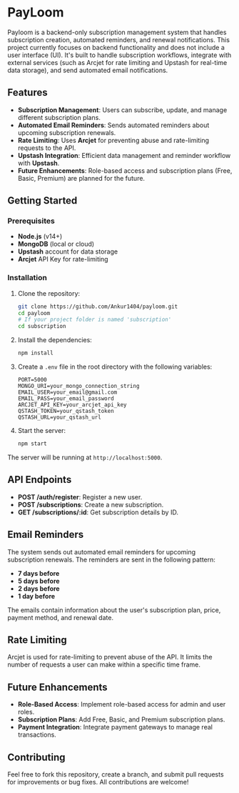 # PayLoom
Payloom is a backend-only subscription management system that handles subscription creation, automated reminders, and renewal notifications. This project currently focuses on backend functionality and does not include a user interface (UI). It's built to handle subscription workflows, integrate with external services (such as Arcjet for rate limiting and Upstash for real-time data storage), and send automated email notifications.

## Features

- **Subscription Management**: Users can subscribe, update, and manage different subscription plans.
- **Automated Email Reminders**: Sends automated reminders about upcoming subscription renewals.
- **Rate Limiting**: Uses **Arcjet** for preventing abuse and rate-limiting requests to the API.
- **Upstash Integration**: Efficient data management and reminder workflow with **Upstash**.
- **Future Enhancements**: Role-based access and subscription plans (Free, Basic, Premium) are planned for the future.

## Getting Started

### Prerequisites

- **Node.js** (v14+)
- **MongoDB** (local or cloud)
- **Upstash** account for data storage
- **Arcjet** API Key for rate-limiting

### Installation

1. Clone the repository:
    ```bash
    git clone https://github.com/Ankur1404/payloom.git
    cd payloom
    # If your project folder is named 'subscription'
    cd subscription

    ```

2. Install the dependencies:
    ```bash
    npm install
    ```

3. Create a `.env` file in the root directory with the following variables:
    ```env
    PORT=5000
    MONGO_URI=your_mongo_connection_string
    EMAIL_USER=your_email@gmail.com
    EMAIL_PASS=your_email_password
    ARCJET_API_KEY=your_arcjet_api_key
    QSTASH_TOKEN=your_qstash_token
    QSTASH_URL=your_qstash_url
    ```

4. Start the server:
    ```bash
    npm start
    ```

The server will be running at `http://localhost:5000`.

## API Endpoints

- **POST /auth/register**: Register a new user.
- **POST /subscriptions**: Create a new subscription.
- **GET /subscriptions/:id**: Get subscription details by ID.

## Email Reminders

The system sends out automated email reminders for upcoming subscription renewals. The reminders are sent in the following pattern:

- **7 days before**
- **5 days before**
- **2 days before**
- **1 day before**

The emails contain information about the user's subscription plan, price, payment method, and renewal date.

## Rate Limiting

Arcjet is used for rate-limiting to prevent abuse of the API. It limits the number of requests a user can make within a specific time frame.

## Future Enhancements

- **Role-Based Access**: Implement role-based access for admin and user roles.
- **Subscription Plans**: Add Free, Basic, and Premium subscription plans.
- **Payment Integration**: Integrate payment gateways to manage real transactions.

## Contributing

Feel free to fork this repository, create a branch, and submit pull requests for improvements or bug fixes. All contributions are welcome!
